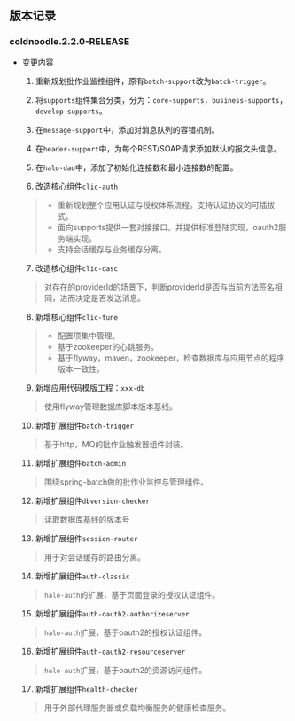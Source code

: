 ## 版本记录

### coldnoodle.2.2.0-RELEASE

- 变更内容

  1. 重新规划批作业监控组件，原有```batch-support```改为```batch-trigger```。
  
  2. 将```supports```组件集合分类，分为：```core-supports```，```business-supports```，```develop-supports```。
  
  3. 在```message-support```中，添加对消息队列的容错机制。
  
  4. 在```header-support```中，为每个REST/SOAP请求添加默认的报文头信息。
  
  5. 在```halo-dao```中，添加了初始化连接数和最小连接数的配置。

  6. 改造核心组件```clic-auth```
  > - 重新规划整个应用认证与授权体系流程。支持认证协议的可插拔式。
  > - 面向supports提供一套对接接口。并提供标准登陆实现，oauth2服务端实现。
  > - 支持会话缓存与业务缓存分离。
  
  7. 改造核心组件```clic-dasc```
  > 对存在的providerId的场景下，判断providerId是否与当前方法签名相同，进而决定是否发送消息。

  8. 新增核心组件```clic-tune```
  > - 配置项集中管理。
  > - 基于zookeeper的心跳服务。
  > - 基于flyway，maven，zookeeper，检查数据库与应用节点的程序版本一致性。

  9. 新增应用代码模版工程：```xxx-db```
  > 使用flyway管理数据库脚本版本基线。

  10. 新增扩展组件```batch-trigger```
  > 基于http，MQ的批作业触发器组件封装。

  11. 新增扩展组件```batch-admin```
  > 围绕spring-batch做的批作业监控与管理组件。

  12. 新增扩展组件```dbversion-checker```
  > 读取数据库基线的版本号

  13. 新增扩展组件```session-router```
  > 用于对会话缓存的路由分离。

  14. 新增扩展组件```auth-classic```
  > ```halo-auth```的扩展，基于页面登录的授权认证组件。

  15. 新增扩展组件```auth-oauth2-authorizeserver```
  > ```halo-auth```扩展，基于oauth2的授权认证组件。

  16. 新增扩展组件```auth-oauth2-resourceserver```
  > ```halo-auth```扩展，基于oauth2的资源访问组件。

  17. 新增扩展组件```health-checker```
  > 用于外部代理服务器或负载均衡服务的健康检查服务。

